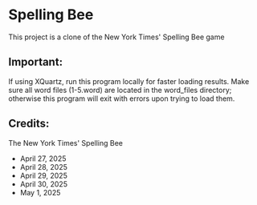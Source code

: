 # Spelling Bee

This project is a clone of the New York Times' Spelling Bee game

## Important:

If using XQuartz, run this program locally for faster loading results.
Make sure all word files (1-5.word) are located in the word_files directory; otherwise this program will exit with errors upon trying to load them.

## Credits:
The New York Times' Spelling Bee
- April 27, 2025
- April 28, 2025
- April 29, 2025
- April 30, 2025
- May 1, 2025